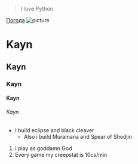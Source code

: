 > I love Python

[Погода](weather.com)
![picture](https://i.ytimg.com/vi/azKmh3nLaVU/maxresdefault.jpg)
# Kayn
## Kayn
### Kayn
#### Kayn
###### Kayn
* I build eclipse and black cleaver
    * Also i build Muramana and Spear of Shodjin
1. I play as goddamn God
2. Every game my creepstat is 10cs/min
